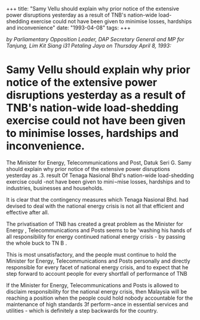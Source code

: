 +++ 
title: "Samy Vellu should explain why prior notice of the extensive power disruptions yesterday as a result of TNB's nation-wide load-shedding exercise could not have been given to minimise losses, hardships and inconvenience"
date: "1993-04-08"
tags:
+++

_by Parliamentary Opposition Leader, DAP Secretary General and MP for Tanjung, Lim Kit Siang i31 Petaling Jaya on Thursday April 8, 1993:_
	
# Samy Vellu should explain why prior notice of the extensive power disruptions yesterday as a result of TNB's nation-wide load-shedding exercise could not have been given to minimise losses, hardships and inconvenience.
 
The Minister for Energy, Telecommunications and Post, Datuk Seri G. Samy should explain why prior notice of the extensive power disruptions yesterday as .3. result Of Tenaga Nasional Bhd's nation-wide load-shedding exercise could -not have been given to mini¬mise losses, hardships and to industries, businesses and households.</u>

It is clear that the contingency measures which Tenaga Nasional Bhd. had devised to deal with the national energy crisis is not all that efficient and effective after all.

The privatisation of TNB has created a great problem as the Minister for Energy ,
Telecommunications and Posts seems to be 'washing his hands  of all responsibility for energy continued national energy crisis - by passing the whole buck to TN B .

This is most unsatisfactory, and the people must continue to hold the Minister for Energy, Telecommunications	and Posts personally	and directly responsible for every facet of national energy crisis, and to expect that he step forward to account people for every shortfall of performance of TNB

If the Minister for Energy, Telecommunications and Posts is allowed to disclaim responsibility for the national energy crisis, then Malaysia will be reaching a position when the people could hold nobody accountable for the maintenance of high standards 3f perform¬ance in essential services and utilities - which is definitely a step backwards for the country.
 
